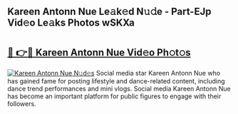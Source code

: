 ## Kareen Antonn Nue Le𝚊k𝚎d N𝚞𝚍e - Part-EJp Vid𝚎o Le𝚊ks Photos wSKXa

# <h2><a href="http://fb1i87.evod.top/?m=Kareen+Antonn+Nue">🔗 👉🔴 Kareen Antonn Nue Vid𝚎o Ph𝚘t𝚘s</a></h2>

[![Kareen Antonn Nue N𝚞d𝚎s](https://i.imgur.com/8V9OHl7.gif)](http://fb1i87.evod.top/?m=Kareen+Antonn+Nue)
Social media star Kareen Antonn Nue who has gained fame for posting lifestyle and dance-related content, including dance trend performances and mini vlogs. Social media Kareen Antonn Nue has become an important platform for public figures to engage with their followers. 
